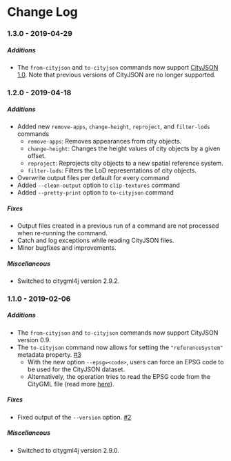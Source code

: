 Change Log
==========

### 1.3.0 - 2019-04-29

##### Additions
* The `from-cityjson` and `to-cityjson` commands now support [CityJSON 1.0](https://www.cityjson.org/specs/1.0.0/). Note that previous versions of CityJSON are no longer supported.

### 1.2.0 - 2019-04-18

##### Additions
* Added new `remove-apps`, `change-height`, `reproject`, and `filter-lods` commands
  * `remove-apps`: Removes appearances from city objects.
  * `change-height`: Changes the height values of city objects by a given offset.
  * `reproject`: Reprojects city objects to a new spatial reference system.
  * `filter-lods`: Filters the LoD representations of city objects.
* Overwrite output files per default for every command
* Added `--clean-output` option to `clip-textures` command
* Added `--pretty-print` option to `to-cityjson` command

##### Fixes
* Output files created in a previous run of a command are not processed when re-running the command.
* Catch and log exceptions while reading CityJSON files.
* Minor bugfixes and improvements.

##### Miscellaneous
* Switched to citygml4j version 2.9.2.

### 1.1.0 - 2019-02-06

##### Additions
* The `from-cityjson` and `to-cityjson` commands now support CityJSON version 0.9.
* The `to-cityjson` command now allows for setting the `"referenceSystem"` metadata property. [#3](https://github.com/citygml4j/citygml-tools/issues/3)
  * With the new option `--epsg=<code>`, users can force an EPSG code to be used for the CityJSON dataset.
  * Alternatively, the operation tries to read the EPSG code from the CityGML file (read more [here](https://github.com/citygml4j/citygml-tools/issues/3)).

##### Fixes
* Fixed output of the `--version` option. [#2](https://github.com/citygml4j/citygml-tools/issues/2)

##### Miscellaneous
* Switched to citygml4j version 2.9.0.
